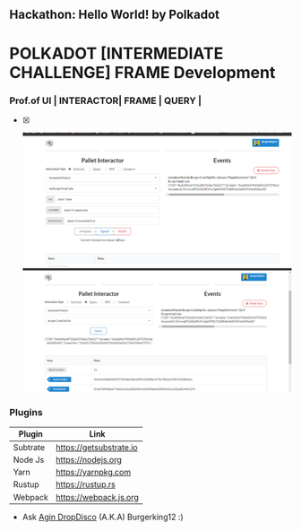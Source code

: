 ## Hackathon: Hello World! by Polkadot

# POLKADOT [INTERMEDIATE CHALLENGE] FRAME Development


### Prof.of UI | INTERACTOR| FRAME | QUERY |
- [x] <p align="center">
    <a>
        <img src="./dev1.png" alt="Awesome-Burgerking"/>
    </a>
  <a>
        <img src="./dev2.png" alt="Awesome-Burgerking"/>
    </a>
</p>




### Plugins

| Plugin | Link |
| ------ | ------ |
| Subtrate | https://getsubstrate.io |
| Node Js | https://nodejs.org |
| Yarn | https://yarnpkg.com |
| Rustup | https://rustup.rs |
| Webpack |https://webpack.js.org |'

* Ask [Agin DropDisco](https://twitter.com/agin_webdev) (A.K.A) Burgerking12 :)
